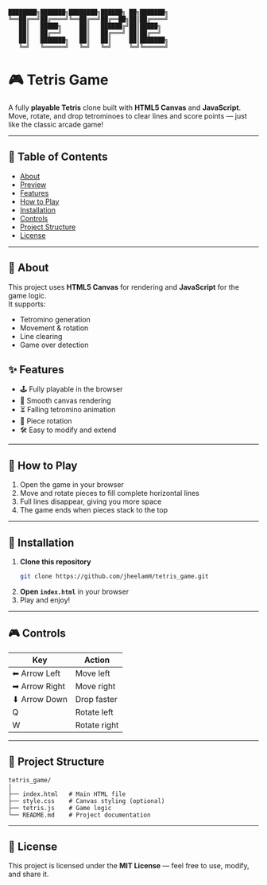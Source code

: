 ```text
████████╗███████╗████████╗██████╗ ██╗███████╗
╚══██╔══╝██╔════╝╚══██╔══╝██╔══██╗██║██╔════╝
   ██║   █████╗     ██║   ██████╔╝██║█████╗  
   ██║   ██╔══╝     ██║   ██╔═══╝ ██║██╔══╝  
   ██║   ███████╗   ██║   ██║     ██║███████╗
   ╚═╝   ╚══════╝   ╚═╝   ╚═╝     ╚═╝╚══════╝
```
# 🎮 Tetris Game

A fully **playable Tetris** clone built with **HTML5 Canvas** and **JavaScript**.  
Move, rotate, and drop tetrominoes to clear lines and score points — just like the classic arcade game!

---

## 📌 Table of Contents
- [About](#about)  
- [Preview](#preview)  
- [Features](#features)  
- [How to Play](#how-to-play)  
- [Installation](#installation)  
- [Controls](#controls)  
- [Project Structure](#project-structure)  
- [License](#license)  

---

## 📖 About
This project uses **HTML5 Canvas** for rendering and **JavaScript** for the game logic.  
It supports:
- Tetromino generation
- Movement & rotation
- Line clearing
- Game over detection


## ✨ Features
- 🕹 Fully playable in the browser
- 🎨 Smooth canvas rendering
- ⏳ Falling tetromino animation
- 🔄 Piece rotation
- 🛠 Easy to modify and extend

---

## 🎯 How to Play
1. Open the game in your browser  
2. Move and rotate pieces to fill complete horizontal lines  
3. Full lines disappear, giving you more space  
4. The game ends when pieces stack to the top

---

## 🚀 Installation
1. **Clone this repository**  
   ```bash
   git clone https://github.com/jheelamH/tetris_game.git


2. **Open `index.html`** in your browser
3. Play and enjoy!

---

## 🎮 Controls

| Key           | Action       |
| ------------- | ------------ |
| ⬅ Arrow Left  | Move left    |
| ➡ Arrow Right | Move right   |
| ⬇ Arrow Down  | Drop faster  |
| Q             | Rotate left  |
| W             | Rotate right |

---

## 📂 Project Structure

```
tetris_game/
│
├── index.html   # Main HTML file
├── style.css    # Canvas styling (optional)
├── tetris.js    # Game logic
└── README.md    # Project documentation
```

---

## 📜 License

This project is licensed under the **MIT License** — feel free to use, modify, and share it.


